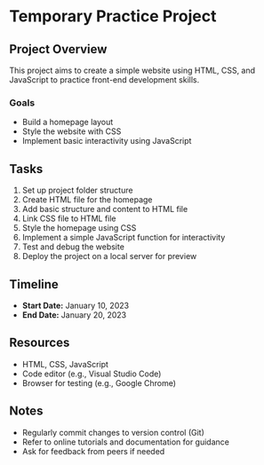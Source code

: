 # Temporary Practice Project

## Project Overview
This project aims to create a simple website using HTML, CSS, and JavaScript to practice front-end development skills.

### Goals
- Build a homepage layout
- Style the website with CSS
- Implement basic interactivity using JavaScript

## Tasks
1. Set up project folder structure
2. Create HTML file for the homepage
3. Add basic structure and content to HTML file
4. Link CSS file to HTML file
5. Style the homepage using CSS
6. Implement a simple JavaScript function for interactivity
7. Test and debug the website
8. Deploy the project on a local server for preview

## Timeline
- **Start Date:** January 10, 2023
- **End Date:** January 20, 2023

## Resources
- HTML, CSS, JavaScript
- Code editor (e.g., Visual Studio Code)
- Browser for testing (e.g., Google Chrome)

## Notes
- Regularly commit changes to version control (Git)
- Refer to online tutorials and documentation for guidance
- Ask for feedback from peers if needed
